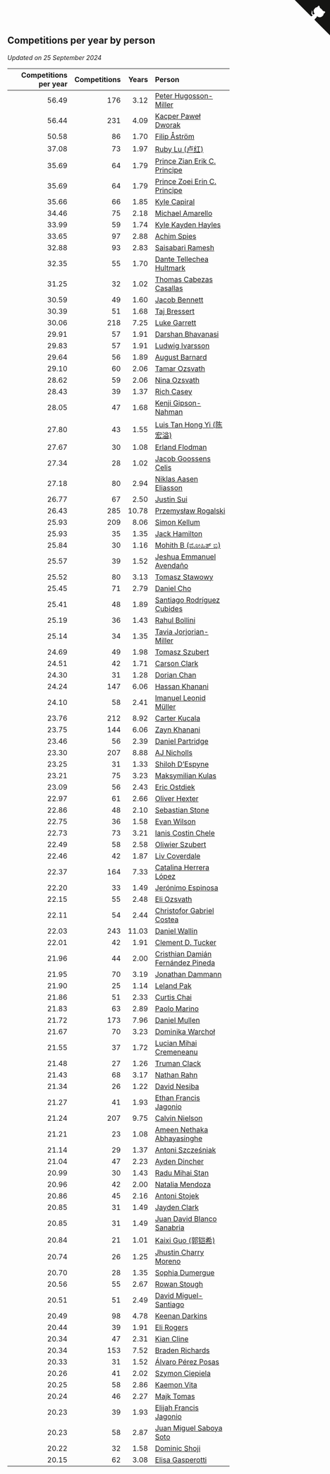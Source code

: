 ## Competitions per year by person

*Updated on 25 September 2024*

| Competitions per year | Competitions | Years | Person |
| ---: | ---: | ---: | :--- |
| 56.49 | 176 | 3.12 | [Peter Hugosson-Miller](https://www.worldcubeassociation.org/persons/2021HUGO01) |
| 56.44 | 231 | 4.09 | [Kacper Paweł Dworak](https://www.worldcubeassociation.org/persons/2020DWOR01) |
| 50.58 | 86 | 1.70 | [Filip Åström](https://www.worldcubeassociation.org/persons/2023ASTR01) |
| 37.08 | 73 | 1.97 | [Ruby Lu (卢红)](https://www.worldcubeassociation.org/persons/2022LURU01) |
| 35.69 | 64 | 1.79 | [Prince Zian Erik C. Principe](https://www.worldcubeassociation.org/persons/2022PRIN08) |
| 35.69 | 64 | 1.79 | [Prince Zoei Erin C. Principe](https://www.worldcubeassociation.org/persons/2022PRIN09) |
| 35.66 | 66 | 1.85 | [Kyle Capiral](https://www.worldcubeassociation.org/persons/2022CAPI02) |
| 34.46 | 75 | 2.18 | [Michael Amarello](https://www.worldcubeassociation.org/persons/2022AMAR09) |
| 33.99 | 59 | 1.74 | [Kyle Kayden Hayles](https://www.worldcubeassociation.org/persons/2022HAYL02) |
| 33.65 | 97 | 2.88 | [Achim Spies](https://www.worldcubeassociation.org/persons/2021SPIE01) |
| 32.88 | 93 | 2.83 | [Saisabari Ramesh](https://www.worldcubeassociation.org/persons/2021RAME01) |
| 32.35 | 55 | 1.70 | [Dante Tellechea Hultmark](https://www.worldcubeassociation.org/persons/2023HULT01) |
| 31.25 | 32 | 1.02 | [Thomas Cabezas Casallas](https://www.worldcubeassociation.org/persons/2023CASA08) |
| 30.59 | 49 | 1.60 | [Jacob Bennett](https://www.worldcubeassociation.org/persons/2023BENN04) |
| 30.39 | 51 | 1.68 | [Taj Bressert](https://www.worldcubeassociation.org/persons/2023BRES01) |
| 30.06 | 218 | 7.25 | [Luke Garrett](https://www.worldcubeassociation.org/persons/2017GARR05) |
| 29.91 | 57 | 1.91 | [Darshan Bhavanasi](https://www.worldcubeassociation.org/persons/2022BHAV01) |
| 29.83 | 57 | 1.91 | [Ludwig Ivarsson](https://www.worldcubeassociation.org/persons/2022IVAR01) |
| 29.64 | 56 | 1.89 | [August Barnard](https://www.worldcubeassociation.org/persons/2022BARN21) |
| 29.10 | 60 | 2.06 | [Tamar Ozsvath](https://www.worldcubeassociation.org/persons/2022OZSV04) |
| 28.62 | 59 | 2.06 | [Nina Ozsvath](https://www.worldcubeassociation.org/persons/2022OZSV03) |
| 28.43 | 39 | 1.37 | [Rich Casey](https://www.worldcubeassociation.org/persons/2023CASE06) |
| 28.05 | 47 | 1.68 | [Kenji Gipson-Nahman](https://www.worldcubeassociation.org/persons/2023GIPS01) |
| 27.80 | 43 | 1.55 | [Luis Tan Hong Yi (陈宏溢)](https://www.worldcubeassociation.org/persons/2023YILU01) |
| 27.67 | 30 | 1.08 | [Erland Flodman](https://www.worldcubeassociation.org/persons/2023FLOD01) |
| 27.34 | 28 | 1.02 | [Jacob Goossens Celis](https://www.worldcubeassociation.org/persons/2023CELI06) |
| 27.18 | 80 | 2.94 | [Niklas Aasen Eliasson](https://www.worldcubeassociation.org/persons/2021ELIA01) |
| 26.77 | 67 | 2.50 | [Justin Sui](https://www.worldcubeassociation.org/persons/2022SUIJ01) |
| 26.43 | 285 | 10.78 | [Przemysław Rogalski](https://www.worldcubeassociation.org/persons/2013ROGA02) |
| 25.93 | 209 | 8.06 | [Simon Kellum](https://www.worldcubeassociation.org/persons/2016KELL12) |
| 25.93 | 35 | 1.35 | [Jack Hamilton](https://www.worldcubeassociation.org/persons/2023HAMI08) |
| 25.84 | 30 | 1.16 | [Mohith B (ಮೋಹಿತ್ ಬಿ)](https://www.worldcubeassociation.org/persons/2023BMOH01) |
| 25.57 | 39 | 1.52 | [Jeshua Emmanuel Avendaño](https://www.worldcubeassociation.org/persons/2023AVEN01) |
| 25.52 | 80 | 3.13 | [Tomasz Stawowy](https://www.worldcubeassociation.org/persons/2021STAW01) |
| 25.45 | 71 | 2.79 | [Daniel Cho](https://www.worldcubeassociation.org/persons/2021CHOD01) |
| 25.41 | 48 | 1.89 | [Santiago Rodríguez Cubides](https://www.worldcubeassociation.org/persons/2022CUBI01) |
| 25.19 | 36 | 1.43 | [Rahul Bollini](https://www.worldcubeassociation.org/persons/2023BOLL01) |
| 25.14 | 34 | 1.35 | [Tavia Jorjorian-Miller](https://www.worldcubeassociation.org/persons/2023JORJ01) |
| 24.69 | 49 | 1.98 | [Tomasz Szubert](https://www.worldcubeassociation.org/persons/2022SZUB02) |
| 24.51 | 42 | 1.71 | [Carson Clark](https://www.worldcubeassociation.org/persons/2023CLAR02) |
| 24.30 | 31 | 1.28 | [Dorian Chan](https://www.worldcubeassociation.org/persons/2023DORI01) |
| 24.24 | 147 | 6.06 | [Hassan Khanani](https://www.worldcubeassociation.org/persons/2018KHAN26) |
| 24.10 | 58 | 2.41 | [Imanuel Leonid Müller](https://www.worldcubeassociation.org/persons/2022MULL02) |
| 23.76 | 212 | 8.92 | [Carter Kucala](https://www.worldcubeassociation.org/persons/2015KUCA01) |
| 23.75 | 144 | 6.06 | [Zayn Khanani](https://www.worldcubeassociation.org/persons/2018KHAN28) |
| 23.46 | 56 | 2.39 | [Daniel Partridge](https://www.worldcubeassociation.org/persons/2022PART02) |
| 23.30 | 207 | 8.88 | [AJ Nicholls](https://www.worldcubeassociation.org/persons/2015NICH04) |
| 23.25 | 31 | 1.33 | [Shiloh D’Espyne](https://www.worldcubeassociation.org/persons/2023DESP01) |
| 23.21 | 75 | 3.23 | [Maksymilian Kulas](https://www.worldcubeassociation.org/persons/2021KULA02) |
| 23.09 | 56 | 2.43 | [Eric Ostdiek](https://www.worldcubeassociation.org/persons/2022OSTD01) |
| 22.97 | 61 | 2.66 | [Oliver Hexter](https://www.worldcubeassociation.org/persons/2022HEXT01) |
| 22.86 | 48 | 2.10 | [Sebastian Stone](https://www.worldcubeassociation.org/persons/2022STON09) |
| 22.75 | 36 | 1.58 | [Evan Wilson](https://www.worldcubeassociation.org/persons/2023WILS11) |
| 22.73 | 73 | 3.21 | [Ianis Costin Chele](https://www.worldcubeassociation.org/persons/2021CHEL01) |
| 22.49 | 58 | 2.58 | [Oliwier Szubert](https://www.worldcubeassociation.org/persons/2022SZUB01) |
| 22.46 | 42 | 1.87 | [Liv Coverdale](https://www.worldcubeassociation.org/persons/2022COVE02) |
| 22.37 | 164 | 7.33 | [Catalina Herrera López](https://www.worldcubeassociation.org/persons/2017LOPE31) |
| 22.20 | 33 | 1.49 | [Jerónimo Espinosa](https://www.worldcubeassociation.org/persons/2023ESPI07) |
| 22.15 | 55 | 2.48 | [Eli Ozsvath](https://www.worldcubeassociation.org/persons/2022OZSV01) |
| 22.11 | 54 | 2.44 | [Christofor Gabriel Costea](https://www.worldcubeassociation.org/persons/2022COST03) |
| 22.03 | 243 | 11.03 | [Daniel Wallin](https://www.worldcubeassociation.org/persons/2013WALL03) |
| 22.01 | 42 | 1.91 | [Clement D. Tucker](https://www.worldcubeassociation.org/persons/2022TUCK09) |
| 21.96 | 44 | 2.00 | [Cristhian Damián Fernández Pineda](https://www.worldcubeassociation.org/persons/2022PINE05) |
| 21.95 | 70 | 3.19 | [Jonathan Dammann](https://www.worldcubeassociation.org/persons/2021DAMM01) |
| 21.90 | 25 | 1.14 | [Leland Pak](https://www.worldcubeassociation.org/persons/2023PAKL02) |
| 21.86 | 51 | 2.33 | [Curtis Chai](https://www.worldcubeassociation.org/persons/2022CHAI02) |
| 21.83 | 63 | 2.89 | [Paolo Marino](https://www.worldcubeassociation.org/persons/2021MARI04) |
| 21.72 | 173 | 7.96 | [Daniel Mullen](https://www.worldcubeassociation.org/persons/2016MULL04) |
| 21.67 | 70 | 3.23 | [Dominika Warchoł](https://www.worldcubeassociation.org/persons/2021WARC01) |
| 21.55 | 37 | 1.72 | [Lucian Mihai Cremeneanu](https://www.worldcubeassociation.org/persons/2023CREM01) |
| 21.48 | 27 | 1.26 | [Truman Clack](https://www.worldcubeassociation.org/persons/2023CLAC02) |
| 21.43 | 68 | 3.17 | [Nathan Rahn](https://www.worldcubeassociation.org/persons/2021RAHN01) |
| 21.34 | 26 | 1.22 | [David Nesiba](https://www.worldcubeassociation.org/persons/2023NESI01) |
| 21.27 | 41 | 1.93 | [Ethan Francis Jagonio](https://www.worldcubeassociation.org/persons/2022JAGO03) |
| 21.24 | 207 | 9.75 | [Calvin Nielson](https://www.worldcubeassociation.org/persons/2014NIEL03) |
| 21.21 | 23 | 1.08 | [Ameen Nethaka Abhayasinghe](https://www.worldcubeassociation.org/persons/2023ABHA02) |
| 21.14 | 29 | 1.37 | [Antoni Szcześniak](https://www.worldcubeassociation.org/persons/2023SZCZ04) |
| 21.04 | 47 | 2.23 | [Ayden Dincher](https://www.worldcubeassociation.org/persons/2022DINC01) |
| 20.99 | 30 | 1.43 | [Radu Mihai Stan](https://www.worldcubeassociation.org/persons/2023STAN09) |
| 20.96 | 42 | 2.00 | [Natalia Mendoza](https://www.worldcubeassociation.org/persons/2022MEND24) |
| 20.86 | 45 | 2.16 | [Antoni Stojek](https://www.worldcubeassociation.org/persons/2022STOJ03) |
| 20.85 | 31 | 1.49 | [Jayden Clark](https://www.worldcubeassociation.org/persons/2023CLAR13) |
| 20.85 | 31 | 1.49 | [Juan David Blanco Sanabria](https://www.worldcubeassociation.org/persons/2023SANA04) |
| 20.84 | 21 | 1.01 | [Kaixi Guo (郭铠希)](https://www.worldcubeassociation.org/persons/2023GUOK01) |
| 20.74 | 26 | 1.25 | [Jhustin Charry Moreno](https://www.worldcubeassociation.org/persons/2023MORE20) |
| 20.70 | 28 | 1.35 | [Sophia Dumergue](https://www.worldcubeassociation.org/persons/2023DUME02) |
| 20.56 | 55 | 2.67 | [Rowan Stough](https://www.worldcubeassociation.org/persons/2022STOU01) |
| 20.51 | 51 | 2.49 | [David Miguel-Santiago](https://www.worldcubeassociation.org/persons/2022MIGU02) |
| 20.49 | 98 | 4.78 | [Keenan Darkins](https://www.worldcubeassociation.org/persons/2019DARK02) |
| 20.44 | 39 | 1.91 | [Eli Rogers](https://www.worldcubeassociation.org/persons/2022ROGE05) |
| 20.34 | 47 | 2.31 | [Kian Cline](https://www.worldcubeassociation.org/persons/2022CLIN01) |
| 20.34 | 153 | 7.52 | [Braden Richards](https://www.worldcubeassociation.org/persons/2017RICH02) |
| 20.33 | 31 | 1.52 | [Álvaro Pérez Posas](https://www.worldcubeassociation.org/persons/2023POSA01) |
| 20.26 | 41 | 2.02 | [Szymon Ciepiela](https://www.worldcubeassociation.org/persons/2022CIEP01) |
| 20.25 | 58 | 2.86 | [Kaemon Vita](https://www.worldcubeassociation.org/persons/2021VITA01) |
| 20.24 | 46 | 2.27 | [Majk Tomas](https://www.worldcubeassociation.org/persons/2022TOMA05) |
| 20.23 | 39 | 1.93 | [Elijah Francis Jagonio](https://www.worldcubeassociation.org/persons/2022JAGO02) |
| 20.23 | 58 | 2.87 | [Juan Miguel Saboya Soto](https://www.worldcubeassociation.org/persons/2021SOTO01) |
| 20.22 | 32 | 1.58 | [Dominic Shoji](https://www.worldcubeassociation.org/persons/2023SHOJ01) |
| 20.15 | 62 | 3.08 | [Elisa Gasperotti](https://www.worldcubeassociation.org/persons/2021GASP01) |


<a href="https://github.com/jonatanklosko/wca_statistics" class="github-corner" aria-label="View source on Github"><svg width="80" height="80" viewBox="0 0 250 250" style="fill:#151513; color:#fff; position: absolute; top: 0; border: 0; right: 0;" aria-hidden="true"><path d="M0,0 L115,115 L130,115 L142,142 L250,250 L250,0 Z"></path><path d="M128.3,109.0 C113.8,99.7 119.0,89.6 119.0,89.6 C122.0,82.7 120.5,78.6 120.5,78.6 C119.2,72.0 123.4,76.3 123.4,76.3 C127.3,80.9 125.5,87.3 125.5,87.3 C122.9,97.6 130.6,101.9 134.4,103.2" fill="currentColor" style="transform-origin: 130px 106px;" class="octo-arm"></path><path d="M115.0,115.0 C114.9,115.1 118.7,116.5 119.8,115.4 L133.7,101.6 C136.9,99.2 139.9,98.4 142.2,98.6 C133.8,88.0 127.5,74.4 143.8,58.0 C148.5,53.4 154.0,51.2 159.7,51.0 C160.3,49.4 163.2,43.6 171.4,40.1 C171.4,40.1 176.1,42.5 178.8,56.2 C183.1,58.6 187.2,61.8 190.9,65.4 C194.5,69.0 197.7,73.2 200.1,77.6 C213.8,80.2 216.3,84.9 216.3,84.9 C212.7,93.1 206.9,96.0 205.4,96.6 C205.1,102.4 203.0,107.8 198.3,112.5 C181.9,128.9 168.3,122.5 157.7,114.1 C157.9,116.9 156.7,120.9 152.7,124.9 L141.0,136.5 C139.8,137.7 141.6,141.9 141.8,141.8 Z" fill="currentColor" class="octo-body"></path></svg></a><style>.github-corner:hover .octo-arm{animation:octocat-wave 560ms ease-in-out}@keyframes octocat-wave{0%,100%{transform:rotate(0)}20%,60%{transform:rotate(-25deg)}40%,80%{transform:rotate(10deg)}}@media (max-width:500px){.github-corner:hover .octo-arm{animation:none}.github-corner .octo-arm{animation:octocat-wave 560ms ease-in-out}}</style>
